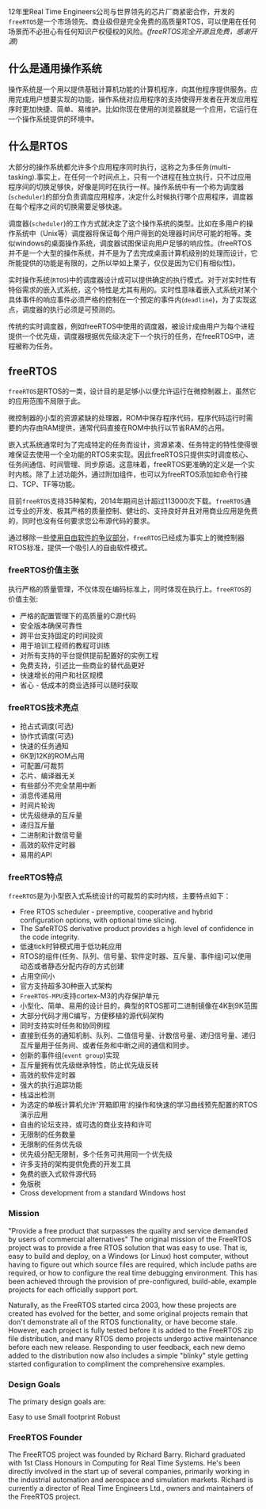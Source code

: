 12年里Real Time Engineers公司与世界领先的芯片厂商紧密合作，开发的`freeRTOS`是一个市场领先、商业级但是完全免费的高质量RTOS，可以使用在任何场景而不必担心有任何知识产权侵权的风险。*(freeRTOS完全开源且免费，感谢开源)*

## 什么是通用操作系统
操作系统是一个用以提供基础计算机功能的计算机程序，向其他程序提供服务。应用完成用户想要实现的功能，操作系统对应用程序的支持使得开发者在开发应用程序时更加快捷、简单、易维护。比如你现在使用的浏览器就是一个应用，它运行在一个操作系统提供的环境中。

## 什么是RTOS
大部分的操作系统都允许多个应用程序同时执行，这称之为多任务(multi-tasking).事实上，在任何一个时间点上，只有一个进程在独立执行，只不过应用程序间的切换足够快，好像是同时在执行一样。操作系统中有一个称为调度器(`scheduler`)的部分负责调度应用程序，决定什么时候执行哪个应用程序，调度器在每个程序之间的切换需要足够快速。

调度器(`scheduler`)的工作方式就决定了这个操作系统的类型。比如在多用户的操作系统中（Unix等）调度器将保证每个用户得到的处理器时间尽可能的相等。类似windows的桌面操作系统，调度器试图保证向用户足够的响应性。(freeRTOS并不是一个大型的操作系统，并不是为了去完成桌面计算机级别的处理而设计，它所能提供的功能是有限的，之所以举如上栗子，仅仅是因为它们有相似性)。

实时操作系统(`RTOS`)中的调度器设计成可以提供确定的执行模式。对于对实时性有特俗需求的嵌入式系统，这个特性是尤其有用的。实时性意味着嵌入式系统对某个具体事件的响应事件必须严格的控制在一个预定的事件内(`deadline`)，为了实现这点，调度器的执行必须是可预测的。

传统的实时调度器，例如freeRTOS中使用的调度器，被设计成由用户为每个进程提供一个优先级，调度器根据优先级决定下一个执行的任务，在freeRTOS中，进程被称为任务。

## freeRTOS
`freeRTOS`是RTOS的一类，设计目的是足够小以便允许运行在微控制器上，虽然它的应用范围不局限于此。

微控制器的小型的资源紧缺的处理器，ROM中保存程序代码，程序代码运行时需要的内存由RAM提供，通常代码直接在ROM中执行以节省RAM的占用。

嵌入式系统通常时为了完成特定的任务而设计，资源紧凑、任务特定的特性使得很难保证去使用一个全功能的RTOS来实现。因此freeRTOS只提供实时调度核心、任务间通信、时间管理、同步原语。这意味着，freeRTOS更准确的定义是一个实时内核。除了上述功能外，通过附加组件，也可以为freeRTOS添加如命令行接口、TCP、TF等功能。

目前`freeRTOS`支持35种架构，2014年期间总计超过113000次下载。`freeRTOS`通过专业的开发、极其严格的质量控制、健壮的、支持良好并且对用商业应用是免费的，同时也没有任何要求您公布源代码的要求。

通过移除一些[使用自由软件的争议部分](http://www.freertos.org/open-source-software.html)，`freeRTOS`已经成为事实上的微控制器RTOS标准，提供一个吸引人的自由软件模式。

### freeRTOS价值主张
执行严格的质量管理，不仅体现在编码标准上，同时体现在执行上。`freeRTOS`的价值主张:
- 严格的配置管理下的高质量的C源代码
- 安全版本确保可靠性
- 跨平台支持固定的时间投资
- 用于培训工程师的教程可训练
- 对所有支持的平台提供提前配置好的实例工程
- 免费支持，引述比一些商业的替代品更好
- 快速增长的用户和社区规模
- 省心 - 低成本的商业选择可以随时获取

### freeRTOS技术亮点
- 抢占式调度(可选)
- 协作式调度(可选)
- 快速的任务通知
- 6K到12K的ROM占用
- 可配置/可裁剪
- 芯片、编译器无关
- 有些部分不完全禁用中断
- 消息传递易用
- 时间片轮询
- 优先级继承的互斥量
- 递归互斥量
- 二进制和计数信号量
- 高效的软件定时器
- 易用的API

### freeRTOS特点
`freeRTOS`是为小型嵌入式系统设计的可裁剪的实时内核，主要特点如下：

- Free RTOS scheduler - preemptive, cooperative and hybrid configuration options, with optional time slicing.
- The SafeRTOS derivative product provides a high level of confidence in the code integrity.
- 低速tick时钟模式用于低功耗应用
- RTOS的组件(任务、队列、信号量、软件定时器、互斥量、事件组)可以使用动态或者静态分配内存的方式创建
- 占用空间小
- 官方支持超多30种嵌入式架构
- `FreeRTOS-MPU`支持cortex-M3的内存保护单元
- 小型化、简单、易用的设计目的，典型的RTOS那可二进制镜像在4K到9K范围
- 大部分代码才用C编写，方便移植的源代码架构
- 同时支持实时任务和协同例程
- 直接到任务的通知机制、队列、二值信号量、计数信号量、递归信号量、递归互斥量用于任务间、或者任务和中断之间的通信和同步。
- 创新的事件组(`event group`)实现
- 互斥量拥有优先级继承特性，防止优先级反转
- 高效的软件定时器
- 强大的执行追踪功能
- 栈溢出检测
- 为选定的单板计算机允许'开箱即用'的操作和快速的学习曲线预先配置的RTOS演示应用
- 自由的论坛支持，或可选的商业支持和许可
- 无限制的任务数量
- 无限制的任务优先级
- 优先级分配无限制，多个任务可共用同一个优先级
- 许多支持的架构提供免费的开发工具
- 免费的嵌入式软件源代码
- 免版税
- Cross development from a standard Windows host

### Mission
> 
"Provide a free product that surpasses the quality and service 
demanded by users of commercial alternatives"
The original mission of the FreeRTOS project was to provide a free RTOS solution that was easy to use. That is, easy to build and deploy, on a Windows (or Linux) host computer, without having to figure out which source files are required, which include paths are required, or how to configure the real time debugging environment. This has been achieved through the provision of pre-configured, build-able, example projects for each officially support port.
>
Naturally, as the FreeRTOS started circa 2003, how these projects are created has evolved for the better, and some original projects remain that don't demonstrate all of the RTOS functionality, or have become stale. However, each project is fully tested before it is added to the FreeRTOS zip file distribution, and many RTOS demo projects undergo active maintenance before each new release. Responding to user feedback, each new demo added to the distribution now also includes a simple "blinky" style getting started configuration to compliment the comprehensive examples.

### Design Goals

The primary design goals are:
> 
Easy to use
Small footprint
Robust

### FreeRTOS Founder
>
The FreeRTOS project was founded by Richard Barry. Richard graduated with 1st Class Honours in Computing for Real Time Systems. He's been directly involved in the start up of several companies, primarily working in the industrial automation and aerospace and simulation markets. Richard is currently a director of Real Time Engineers Ltd., owners and maintainers of the FreeRTOS project.
